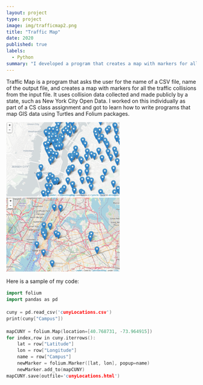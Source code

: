 ```yaml
---
layout: project
type: project
image: img/trafficmap2.png
title: "Traffic Map"
date: 2020
published: true
labels:
  - Python
summary: "I developed a program that creates a map with markers for all the traffic collisions from the input file."
---
```


Traffic Map is a program that asks the user for the name of a CSV file, name of the output file, and creates a map with markers for all the traffic collisions from the input file. It uses collision data collected and made publicly by a state, such as New York City Open Data. I worked on this individually as part of a CS class assignment and got to learn how to write programs that map GIS data using Turtles and Folium packages.

<div class="text-center p-4">
  <img width="300px" src="../img/traffic.png" class="img-thumbnail" >
  <img width="300px" src="../img/trafficmap3.png" class="img-thumbnail" >
</div>

Here is a sample of my code:

```cpp
import folium
import pandas as pd

cuny = pd.read_csv('cunyLocations.csv')
print(cuny["Campus"])

mapCUNY = folium.Map(location=[40.768731, -73.964915])
for index,row in cuny.iterrows():
    lat = row["Latitude"]
    lon = row["Longitude"]
    name = row["Campus"]
    newMarker = folium.Marker([lat, lon], popup=name)
    newMarker.add_to(mapCUNY)
mapCUNY.save(outfile='cunyLocations.html')
```

